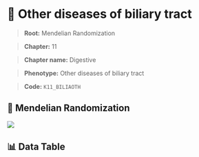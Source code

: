 # 🧪 Other diseases of biliary tract

> **Root:** Mendelian Randomization

> **Chapter:** 11  

> **Chapter name:** Digestive

> **Phenotype:** Other diseases of biliary tract  

> **Code:** `K11_BILIAOTH`

## 🧬 Mendelian Randomization  

<img src="/MR/Figures/Forward/K11_BILIAOTH.png"/>

## 📊 Data Table

<CsvTableMRF src="/MR/Data/Forward/K11_BILIAOTH.csv"/>
